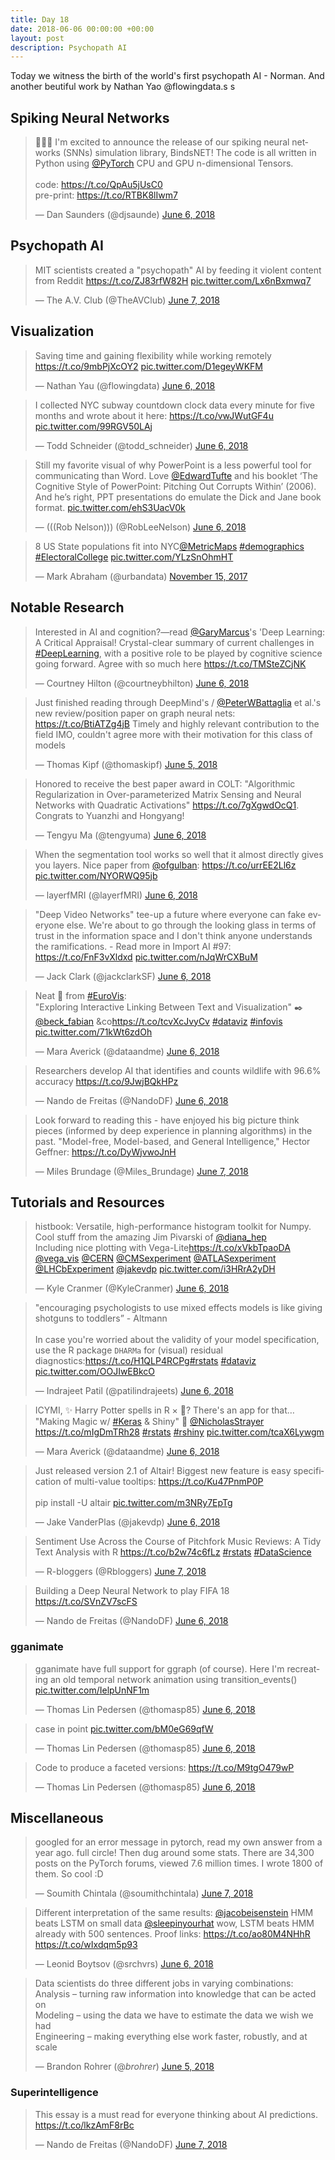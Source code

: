 ```yaml
---
title: Day 18
date: 2018-06-06 00:00:00 +00:00
layout: post
description: Psychopath AI
---
```


Today we witness the birth of the world's first psychopath AI - Norman. And another beutiful work by Nathan Yao @flowingdata.s
s
## Spiking Neural Networks
<amp-twitter width="400" height="400"
             layout="responsive"
             data-tweetid="1004153733096361985">
    <blockquote placeholder><p lang="en" dir="ltr">🎉🎉🎉 I&#39;m excited to announce the release of our spiking neural networks (SNNs) simulation library, BindsNET! The code is all written in Python using <a href="https://twitter.com/PyTorch?ref_src=twsrc%5Etfw">@PyTorch</a> CPU and GPU n-dimensional Tensors.<br><br>code: <a href="https://t.co/QpAu5jUsC0">https://t.co/QpAu5jUsC0</a><br>pre-print: <a href="https://t.co/RTBK8lIwm7">https://t.co/RTBK8lIwm7</a></p>&mdash; Dan Saunders (@djsaunde) <a href="https://twitter.com/djsaunde/status/1004153733096361985?ref_src=twsrc%5Etfw">June 6, 2018</a></blockquote>
</amp-twitter>

## Psychopath AI
<amp-twitter width="400" height="400"
             layout="responsive"
             data-tweetid="1004533422516252672">
    <blockquote placeholder><p lang="en" dir="ltr">MIT scientists created a &quot;psychopath&quot; AI by feeding it violent content from Reddit <a href="https://t.co/ZJ83rfW82H">https://t.co/ZJ83rfW82H</a> <a href="https://t.co/Lx6nBxmwq7">pic.twitter.com/Lx6nBxmwq7</a></p>&mdash; The A.V. Club (@TheAVClub) <a href="https://twitter.com/TheAVClub/status/1004533422516252672?ref_src=twsrc%5Etfw">June 7, 2018</a></blockquote>
</amp-twitter>

## Visualization
<amp-twitter width="400" height="400"
             layout="responsive"
             data-tweetid="1004401040223961088">
    <blockquote placeholder><p lang="en" dir="ltr">Saving time and gaining flexibility while working remotely <a href="https://t.co/9mbPjXcOY2">https://t.co/9mbPjXcOY2</a> <a href="https://t.co/D1egeyWKFM">pic.twitter.com/D1egeyWKFM</a></p>&mdash; Nathan Yau (@flowingdata) <a href="https://twitter.com/flowingdata/status/1004401040223961088?ref_src=twsrc%5Etfw">June 6, 2018</a></blockquote>
</amp-twitter>

<amp-twitter width="400" height="400"
             layout="responsive"
             data-tweetid="1004353438145236994">
    <blockquote placeholder><p lang="en" dir="ltr">I collected NYC subway countdown clock data every minute for five months and wrote about it here: <a href="https://t.co/vwJWutGF4u">https://t.co/vwJWutGF4u</a> <a href="https://t.co/99RGV50LAj">pic.twitter.com/99RGV50LAj</a></p>&mdash; Todd Schneider (@todd_schneider) <a href="https://twitter.com/todd_schneider/status/1004353438145236994?ref_src=twsrc%5Etfw">June 6, 2018</a></blockquote>
</amp-twitter>

<amp-twitter width="400" height="400"
             layout="responsive"
             data-tweetid="1004380428898271233">
    <blockquote placeholder><p lang="en" dir="ltr">Still my favorite visual of why PowerPoint is a less powerful tool for communicating than Word. Love <a href="https://twitter.com/EdwardTufte?ref_src=twsrc%5Etfw">@EdwardTufte</a> and his booklet ‘The Cognitive Style of PowerPoint: Pitching Out Corrupts Within’ (2006). And he’s right, PPT presentations do emulate the Dick and Jane book format. <a href="https://t.co/ehS3UacV0k">pic.twitter.com/ehS3UacV0k</a></p>&mdash; (((Rob Nelson))) (@RobLeeNelson) <a href="https://twitter.com/RobLeeNelson/status/1004380428898271233?ref_src=twsrc%5Etfw">June 6, 2018</a></blockquote>
</amp-twitter>

<amp-twitter width="400" height="400"
             layout="responsive"
             data-tweetid="930918087976734722">
    <blockquote placeholder><p lang="en" dir="ltr">8 US State populations fit into NYC<a href="https://twitter.com/MetricMaps?ref_src=twsrc%5Etfw">@MetricMaps</a> <a href="https://twitter.com/hashtag/demographics?src=hash&amp;ref_src=twsrc%5Etfw">#demographics</a> <a href="https://twitter.com/hashtag/ElectoralCollege?src=hash&amp;ref_src=twsrc%5Etfw">#ElectoralCollege</a> <a href="https://t.co/YLzSnOhmHT">pic.twitter.com/YLzSnOhmHT</a></p>&mdash; Mark Abraham (@urbandata) <a href="https://twitter.com/urbandata/status/930918087976734722?ref_src=twsrc%5Etfw">November 15, 2017</a></blockquote>
</amp-twitter>

## Notable Research
<amp-twitter width="400" height="400"
             layout="responsive"
             data-tweetid="1004193753236566016">
    <blockquote placeholder><p lang="en" dir="ltr">Interested in AI and cognition?—read <a href="https://twitter.com/GaryMarcus?ref_src=twsrc%5Etfw">@GaryMarcus</a>&#39;s &#39;Deep Learning: A Critical Appraisal! Crystal-clear summary of current challenges in <a href="https://twitter.com/hashtag/DeepLearning?src=hash&amp;ref_src=twsrc%5Etfw">#DeepLearning</a>, with a positive role to be played by cognitive science going forward. Agree with so much here <a href="https://t.co/TMSteZCjNK">https://t.co/TMSteZCjNK</a></p>&mdash; Courtney Hilton (@courtneybhilton) <a href="https://twitter.com/courtneybhilton/status/1004193753236566016?ref_src=twsrc%5Etfw">June 6, 2018</a></blockquote>
</amp-twitter>

<amp-twitter width="400" height="400"
             layout="responsive"
             data-tweetid="1004007110701613056">
    <blockquote placeholder><p lang="en" dir="ltr">Just finished reading through DeepMind&#39;s / <a href="https://twitter.com/PeterWBattaglia?ref_src=twsrc%5Etfw">@PeterWBattaglia</a> et al.&#39;s new review/position paper on graph neural nets: <a href="https://t.co/BtiATZg4jB">https://t.co/BtiATZg4jB</a> Timely and highly relevant contribution to the field IMO, couldn&#39;t agree more with their motivation for this class of models</p>&mdash; Thomas Kipf (@thomaskipf) <a href="https://twitter.com/thomaskipf/status/1004007110701613056?ref_src=twsrc%5Etfw">June 5, 2018</a></blockquote>
</amp-twitter>

<amp-twitter width="400" height="400"
             layout="responsive"
             data-tweetid="1004472505308860416">
    <blockquote placeholder><p lang="en" dir="ltr">Honored to receive the best paper award in COLT: &quot;Algorithmic Regularization in Over-parameterized Matrix Sensing and Neural Networks with Quadratic Activations&quot; <a href="https://t.co/7gXgwdOcQ1">https://t.co/7gXgwdOcQ1</a>. Congrats to Yuanzhi and Hongyang!</p>&mdash; Tengyu Ma (@tengyuma) <a href="https://twitter.com/tengyuma/status/1004472505308860416?ref_src=twsrc%5Etfw">June 6, 2018</a></blockquote>
</amp-twitter>

<amp-twitter width="400" height="400"
             layout="responsive"
             data-tweetid="1004484573009534976">
    <blockquote placeholder><p lang="en" dir="ltr">When the segmentation tool works so well that it almost directly gives you layers. Nice paper from <a href="https://twitter.com/ofgulban?ref_src=twsrc%5Etfw">@ofgulban</a>: <a href="https://t.co/urrEE2Ll6z">https://t.co/urrEE2Ll6z</a> <a href="https://t.co/NYORWQ95jb">pic.twitter.com/NYORWQ95jb</a></p>&mdash; layerfMRI (@layerfMRI) <a href="https://twitter.com/layerfMRI/status/1004484573009534976?ref_src=twsrc%5Etfw">June 6, 2018</a></blockquote>
</amp-twitter>

<amp-twitter width="400" height="400"
             layout="responsive"
             data-tweetid="1004408825959669760">
    <blockquote placeholder><p lang="en" dir="ltr">&quot;Deep Video Networks&quot; tee-up a future where everyone can fake everyone else. We&#39;re about to go through the looking glass in terms of trust in the information space and I don&#39;t think anyone understands the ramifications. - Read more in Import AI #97: <a href="https://t.co/FnF3vXldxd">https://t.co/FnF3vXldxd</a> <a href="https://t.co/nJqWrCXBuM">pic.twitter.com/nJqWrCXBuM</a></p>&mdash; Jack Clark (@jackclarkSF) <a href="https://twitter.com/jackclarkSF/status/1004408825959669760?ref_src=twsrc%5Etfw">June 6, 2018</a></blockquote>
</amp-twitter>

<amp-twitter width="400" height="400"
             layout="responsive"
             data-tweetid="1004472259489292288">
    <blockquote placeholder><p lang="en" dir="ltr">Neat 📄 from <a href="https://twitter.com/hashtag/EuroVis?src=hash&amp;ref_src=twsrc%5Etfw">#EuroVis</a>:<br> &quot;Exploring Interactive Linking Between Text and Visualization&quot; ✒️ <a href="https://twitter.com/beck_fabian?ref_src=twsrc%5Etfw">@beck_fabian</a> &amp;co<a href="https://t.co/tcvXcJvyCv">https://t.co/tcvXcJvyCv</a> <a href="https://twitter.com/hashtag/dataviz?src=hash&amp;ref_src=twsrc%5Etfw">#dataviz</a> <a href="https://twitter.com/hashtag/infovis?src=hash&amp;ref_src=twsrc%5Etfw">#infovis</a> <a href="https://t.co/71kWt6zdOh">pic.twitter.com/71kWt6zdOh</a></p>&mdash; Mara Averick (@dataandme) <a href="https://twitter.com/dataandme/status/1004472259489292288?ref_src=twsrc%5Etfw">June 6, 2018</a></blockquote>
</amp-twitter>

<amp-twitter width="400" height="400"
             layout="responsive"
             data-tweetid="1004490740087615488">
    <blockquote placeholder><p lang="en" dir="ltr">Researchers develop AI that identifies and counts wildlife with 96.6% accuracy <a href="https://t.co/9JwjBQkHPz">https://t.co/9JwjBQkHPz</a></p>&mdash; Nando de Freitas (@NandoDF) <a href="https://twitter.com/NandoDF/status/1004490740087615488?ref_src=twsrc%5Etfw">June 6, 2018</a></blockquote>
</amp-twitter>

<amp-twitter width="400" height="400"
             layout="responsive"
             data-tweetid="1004522831416356864">
    <blockquote placeholder><p lang="en" dir="ltr">Look forward to reading this - have enjoyed his big picture think pieces (informed by deep experience in planning algorithms) in the past. &quot;Model-free, Model-based, and General Intelligence,&quot; Hector Geffner: <a href="https://t.co/DyWjvwoJnH">https://t.co/DyWjvwoJnH</a></p>&mdash; Miles Brundage (@Miles_Brundage) <a href="https://twitter.com/Miles_Brundage/status/1004522831416356864?ref_src=twsrc%5Etfw">June 7, 2018</a></blockquote>
</amp-twitter>


## Tutorials and Resources
<amp-twitter width="400" height="400"
             layout="responsive"
             data-tweetid="1004473167216300032">
    <blockquote placeholder><p lang="en" dir="ltr">histbook: Versatile, high-performance histogram toolkit for Numpy. Cool stuff from the amazing Jim Pivarski of <a href="https://twitter.com/diana_hep?ref_src=twsrc%5Etfw">@diana_hep</a> <br>Including nice plotting with Vega-Lite<a href="https://t.co/xVkbTpaoDA">https://t.co/xVkbTpaoDA</a><br> <a href="https://twitter.com/vega_vis?ref_src=twsrc%5Etfw">@vega_vis</a>  <a href="https://twitter.com/CERN?ref_src=twsrc%5Etfw">@CERN</a> <a href="https://twitter.com/CMSexperiment?ref_src=twsrc%5Etfw">@CMSexperiment</a> <a href="https://twitter.com/ATLASexperiment?ref_src=twsrc%5Etfw">@ATLASexperiment</a> <a href="https://twitter.com/LHCbExperiment?ref_src=twsrc%5Etfw">@LHCbExperiment</a> <a href="https://twitter.com/jakevdp?ref_src=twsrc%5Etfw">@jakevdp</a> <a href="https://t.co/i3HRrA2yDH">pic.twitter.com/i3HRrA2yDH</a></p>&mdash; Kyle Cranmer (@KyleCranmer) <a href="https://twitter.com/KyleCranmer/status/1004473167216300032?ref_src=twsrc%5Etfw">June 6, 2018</a></blockquote>
</amp-twitter>

<amp-twitter width="400" height="400"
             layout="responsive"
             data-tweetid="1004405023831461888">
    <blockquote placeholder><p lang="en" dir="ltr">&quot;encouraging psychologists to use mixed effects models is like giving shotguns to toddlers” - Altmann<br><br>In case you&#39;re worried about the validity of your model specification, use the R package `DHARMa` for (visual) residual diagnostics:<a href="https://t.co/H1QLP4RCPg">https://t.co/H1QLP4RCPg</a><a href="https://twitter.com/hashtag/rstats?src=hash&amp;ref_src=twsrc%5Etfw">#rstats</a> <a href="https://twitter.com/hashtag/dataviz?src=hash&amp;ref_src=twsrc%5Etfw">#dataviz</a> <a href="https://t.co/OOJIwEBkcO">pic.twitter.com/OOJIwEBkcO</a></p>&mdash; Indrajeet Patil (@patilindrajeets) <a href="https://twitter.com/patilindrajeets/status/1004405023831461888?ref_src=twsrc%5Etfw">June 6, 2018</a></blockquote>
</amp-twitter>

<amp-twitter width="400" height="400"
             layout="responsive"
             data-tweetid="1004434257463431169">
    <blockquote placeholder><p lang="en" dir="ltr">ICYMI, ✨ Harry Potter spells in R × 📱? There&#39;s an app for that…<br>&quot;Making Magic w/ <a href="https://twitter.com/hashtag/Keras?src=hash&amp;ref_src=twsrc%5Etfw">#Keras</a> &amp; Shiny&quot; 🔮 <a href="https://twitter.com/NicholasStrayer?ref_src=twsrc%5Etfw">@NicholasStrayer</a> <a href="https://t.co/mIgDmTRh28">https://t.co/mIgDmTRh28</a> <a href="https://twitter.com/hashtag/rstats?src=hash&amp;ref_src=twsrc%5Etfw">#rstats</a> <a href="https://twitter.com/hashtag/rshiny?src=hash&amp;ref_src=twsrc%5Etfw">#rshiny</a> <a href="https://t.co/tcaX6Lywgm">pic.twitter.com/tcaX6Lywgm</a></p>&mdash; Mara Averick (@dataandme) <a href="https://twitter.com/dataandme/status/1004434257463431169?ref_src=twsrc%5Etfw">June 6, 2018</a></blockquote>
</amp-twitter>

<amp-twitter width="400" height="400"
             layout="responsive"
             data-tweetid="1004412983617835008">
    <blockquote placeholder><p lang="en" dir="ltr">Just released version 2.1 of Altair! Biggest new feature is easy specification of multi-value tooltips: <a href="https://t.co/Ku47PnmP0P">https://t.co/Ku47PnmP0P</a><br><br>pip install -U altair <a href="https://t.co/m3NRy7EpTg">pic.twitter.com/m3NRy7EpTg</a></p>&mdash; Jake VanderPlas (@jakevdp) <a href="https://twitter.com/jakevdp/status/1004412983617835008?ref_src=twsrc%5Etfw">June 6, 2018</a></blockquote>
</amp-twitter>

<amp-twitter width="400" height="400"
             layout="responsive"
             data-tweetid="1004522406025842688">
    <blockquote placeholder><p lang="en" dir="ltr">Sentiment Use Across the Course of Pitchfork Music Reviews: A Tidy Text Analysis with R <a href="https://t.co/b2w74c6fLz">https://t.co/b2w74c6fLz</a> <a href="https://twitter.com/hashtag/rstats?src=hash&amp;ref_src=twsrc%5Etfw">#rstats</a> <a href="https://twitter.com/hashtag/DataScience?src=hash&amp;ref_src=twsrc%5Etfw">#DataScience</a></p>&mdash; R-bloggers (@Rbloggers) <a href="https://twitter.com/Rbloggers/status/1004522406025842688?ref_src=twsrc%5Etfw">June 7, 2018</a></blockquote>
</amp-twitter>

<amp-twitter width="400" height="400"
             layout="responsive"
             data-tweetid="1004494710008893441">
    <blockquote placeholder><p lang="en" dir="ltr">Building a Deep Neural Network to play FIFA 18 <a href="https://t.co/SVnZV7scFS">https://t.co/SVnZV7scFS</a></p>&mdash; Nando de Freitas (@NandoDF) <a href="https://twitter.com/NandoDF/status/1004494710008893441?ref_src=twsrc%5Etfw">June 6, 2018</a></blockquote>
</amp-twitter>

### gganimate
<amp-twitter width="400" height="400"
             layout="responsive"
             data-tweetid="1004360025706463234">
    <blockquote placeholder><p lang="en" dir="ltr">gganimate have full support for ggraph (of course). Here I&#39;m recreating an old temporal network animation using transition_events() <a href="https://t.co/IelpUnNF1m">pic.twitter.com/IelpUnNF1m</a></p>&mdash; Thomas Lin Pedersen (@thomasp85) <a href="https://twitter.com/thomasp85/status/1004360025706463234?ref_src=twsrc%5Etfw">June 6, 2018</a></blockquote>
</amp-twitter>

<amp-twitter width="400" height="400"
             layout="responsive"
             data-tweetid="1004288701013352448"
             data-conversation="none">
    <blockquote placeholder><p lang="en" dir="ltr">case in point <a href="https://t.co/bM0eG69qfW">pic.twitter.com/bM0eG69qfW</a></p>&mdash; Thomas Lin Pedersen (@thomasp85) <a href="https://twitter.com/thomasp85/status/1004288701013352448?ref_src=twsrc%5Etfw">June 6, 2018</a></blockquote>
</amp-twitter>

<amp-twitter width="400" height="400"
             layout="responsive"
             data-tweetid="1004439646200303617"
             data-conversation="none">
    <blockquote placeholder><p lang="en" dir="ltr">Code to produce a faceted versions: <a href="https://t.co/M9tgO479wP">https://t.co/M9tgO479wP</a></p>&mdash; Thomas Lin Pedersen (@thomasp85) <a href="https://twitter.com/thomasp85/status/1004439646200303617?ref_src=twsrc%5Etfw">June 6, 2018</a></blockquote>
</amp-twitter>

## Miscellaneous
<amp-twitter width="400" height="400"
             layout="responsive"
             data-tweetid="1004533612304162817">
    <blockquote placeholder><p lang="en" dir="ltr">googled for an error message in pytorch, read my own answer from a year ago. full circle! Then dug around some stats. There are 34,300 posts on the PyTorch forums, viewed 7.6 million times. I wrote 1800 of them. So cool :D</p>&mdash; Soumith Chintala (@soumithchintala) <a href="https://twitter.com/soumithchintala/status/1004533612304162817?ref_src=twsrc%5Etfw">June 7, 2018</a></blockquote>
</amp-twitter>

<amp-twitter width="400" height="400"
             layout="responsive"
             data-tweetid="1004434123149250560">
    <blockquote placeholder><p lang="en" dir="ltr">Different interpretation of the same results: <a href="https://twitter.com/jacobeisenstein?ref_src=twsrc%5Etfw">@jacobeisenstein</a> HMM beats LSTM on small data <a href="https://twitter.com/sleepinyourhat?ref_src=twsrc%5Etfw">@sleepinyourhat</a> wow, LSTM beats HMM already with 500 sentences. Proof links: <a href="https://t.co/ao80M4NHhR">https://t.co/ao80M4NHhR</a> <a href="https://t.co/wIxdqm5p93">https://t.co/wIxdqm5p93</a></p>&mdash; Leonid Boytsov (@srchvrs) <a href="https://twitter.com/srchvrs/status/1004434123149250560?ref_src=twsrc%5Etfw">June 6, 2018</a></blockquote>
</amp-twitter>

<amp-twitter width="400" height="400"
             layout="responsive"
             data-tweetid="1004145029290643457">
    <blockquote placeholder><p lang="en" dir="ltr">Data scientists do three different jobs in varying combinations:<br>Analysis – turning raw information into knowledge that can be acted on<br>Modeling – using the data we have to estimate the data we wish we had<br>Engineering – making everything else work faster, robustly, and at scale</p>&mdash; Brandon Rohrer (@_brohrer_) <a href="https://twitter.com/_brohrer_/status/1004145029290643457?ref_src=twsrc%5Etfw">June 5, 2018</a></blockquote>
</amp-twitter>

### Superintelligence
<amp-twitter width="400" height="400"
             layout="responsive"
             data-tweetid="1004632348565098496">
    <blockquote placeholder><p lang="en" dir="ltr">This essay is a must read for everyone thinking about AI predictions.  <a href="https://t.co/lkzAmF8rBc">https://t.co/lkzAmF8rBc</a></p>&mdash; Nando de Freitas (@NandoDF) <a href="https://twitter.com/NandoDF/status/1004632348565098496?ref_src=twsrc%5Etfw">June 7, 2018</a></blockquote>
</amp-twitter>
